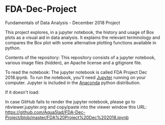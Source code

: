 # FDA-Dec-Project
Fundamentals of Data Analysis  - December 2018 Project

This project explores, in a jupyter notebook, the history and usage of Box plots as a visual aid in data analysis. It explains the relevant terminology and compares the Box plot with some alternative plotting functions available in python.

Contents of the repository:
This repository consists of a jupyter notebook, various image files (hidden), an Apache license and a gitignore file.

To read the notebook:
The jupyter notebook is called FDA Project Dec 2018.ipynb. To run the notebook, you'll need [Jupyter](https://jupyter.org/) running on your computer. Jupyter is included in the [Anaconda](https://www.anaconda.com/) python distribution.

If it doesn't load:

In case GitHub fails to render the jupyter notebook, please go to nbviewer.jupyter.org and copy/paste into the viewer window this URL: https://github.com/Aqua5lad/FDA-Dec-Project/blob/master/FDA%20Project%20Dec%202018.ipynb